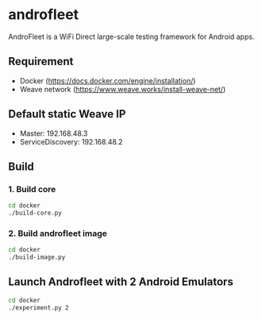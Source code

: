 # androfleet

AndroFleet is a WiFi Direct large-scale testing framework for Android apps.

## Requirement

- Docker (https://docs.docker.com/engine/installation/)
- Weave network (https://www.weave.works/install-weave-net/)

## Default static Weave IP

- Master: 192.168.48.3
- ServiceDiscovery: 192.168.48.2

## Build

### 1. Build core

```bash
cd docker
./build-core.py
```

### 2. Build androfleet image

```bash
cd docker
./build-image.py
```

## Launch Androfleet with 2 Android Emulators

```bash
cd docker
./experiment.py 2
```
